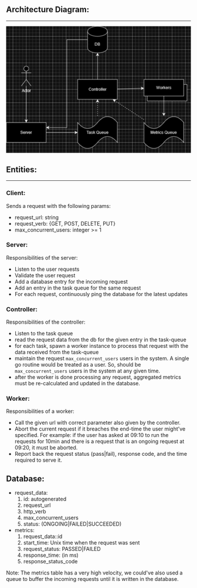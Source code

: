 ## Architecture Diagram:
---
![Architecture Diagram](https://github.com/xi4169-rbhatnagar/load-tester/blob/master/load-tester-architecture.png)

## Entities:
---

### Client:
Sends a request with the following params:  
  * request_url: string
  * request_verb: {GET, POST, DELETE, PUT}
  * max_concurrent_users: integer >= 1

### Server:
Responsibilities of the server:
  * Listen to the user requests
  * Validate the user request
  * Add a database entry for the incoming request
  * Add an entry in the task queue for the same request
  * For each request, continuously ping the database for the latest updates


### Controller:
Responsibilities of the controller:
  * Listen to the task queue
  * read the request data from the db for the given entry in the task-queue
  * for each task, spawn a worker instance to process that request with the data received from the task-queue
  * maintain the request `max_concurrent_users` users in the system. A single go routine would be treated as a user. So, should be `max_concurrent_users` users in the system at any given time.
  * after the worker is done processing any request, aggregated metrics must be re-calculated and updated in the database.

### Worker:
Responsibilities of a worker:
  * Call the given url with correct parameter also given by the controller.
  * Abort the current request if it breaches the end-time the user might've specified. For example: if the user has asked at 09:10 to run the requests for 10min and there is a request that is an ongoing request at 09:20, it must be aborted.
  * Report back the request status (pass|fail), response code, and the time required to serve it.


## Database:
- request_data:
    1. id: autogenerated
    2. request_url
    3. http_verb
    4. max_concurrent_users
    5. status: (ONGOING|FAILED|SUCCEEDED)
- metrics:
    1. request_data::id
    2. start_time: Unix time when the request was sent  
    3. request_status: PASSED|FAILED
    4. response_time: (in ms)
    5. response_status_code

Note: The metrics table has a very high velocity, we could've also used a queue to buffer the incoming requests until it is written in the database.
